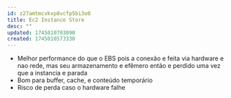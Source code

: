 ```yaml
---
id: z27amtmcvkvp8vcfp5bi3o0
title: Ec2 Instance Store
desc: ""
updated: 1745010703090
created: 1745010573330
---
```


- Melhor performance do que o EBS pois a conexão e feita via hardware e nao rede, mas seu armazenamento e efêmero então e perdido uma vez que a instancia e parada
- Bom para buffer, cache, e conteúdo temporário
- Risco de perda caso o hardware falhe
